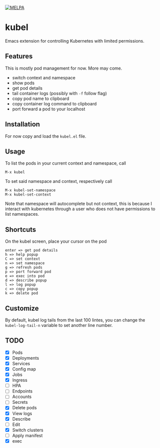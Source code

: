 [![MELPA](https://melpa.org/packages/kubel-badge.svg)](https://melpa.org/#/kubel)

# kubel

Emacs extension for controlling Kubernetes with limited permissions.

## Features
This is mostly pod management for now. More may come.

- switch context and namespace
- show pods
- get pod details
- tail container logs (possibly with `-f` follow flag)
- copy pod name to clipboard
- copy container log command to clipboard
- port forward a pod to your localhost

## Installation

For now copy and load the `kubel.el` file.

## Usage

To list the pods in your current context and namespace, call
```
M-x kubel
```
To set said namespace and context, respectively call
```
M-x kubel-set-namespace
M-x kubel-set-context
```
Note that namespace will autocomplete but not context,
this is because I interact with kubernetes through a user who
does not have permissions to list namespaces.

## Shortcuts

On the kubel screen, place your cursor on the pod
```
enter => get pod details
h => help popup
C => set context
n => set namespace
g => refresh pods
p => port forward pod
e => exec into pod
d => describe popup
l => log popup
c => copy popup
k => delete pod
```

## Customize

By default, kubel log tails from the last 100 lintes, you can change the `kubel-log-tail-n` variable to set another line number.


## TODO
- [x] Pods
- [x] Deployments
- [x] Services
- [x] Config map
- [x] Jobs
- [x] Ingress
- [ ] HPA
- [ ] Endpoints
- [ ] Accounts
- [ ] Secrets
- [x] Delete pods
- [x] View logs
- [x] Describe
- [ ] Edit
- [x] Switch clusters
- [ ] Apply manifest
- [x] exec

